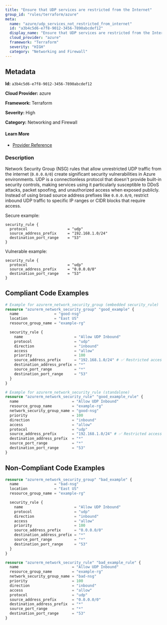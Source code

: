 ```yaml
---
title: "Ensure that UDP services are restricted from the Internet"
group_id: "rules/terraform/azure"
meta:
  name: "azure/udp_services_not_restricted_from_internet"
  id: "a3b4c5d6-e7f8-9012-3456-7890abcdef12"
  display_name: "Ensure that UDP services are restricted from the Internet"
  cloud_provider: "azure"
  framework: "Terraform"
  severity: "HIGH"
  category: "Networking and Firewall"
---
```

## Metadata

**Id:** `a3b4c5d6-e7f8-9012-3456-7890abcdef12`

**Cloud Provider:** azure

**Framework:** Terraform

**Severity:** High

**Category:** Networking and Firewall

#### Learn More

 - [Provider Reference](https://registry.terraform.io/providers/hashicorp/azurerm/latest/docs/resources/network_security_group)

### Description

 Network Security Group (NSG) rules that allow unrestricted UDP traffic from the internet (`0.0.0.0/0`) create significant security vulnerabilities in Azure environments. UDP is a connectionless protocol that doesn't provide built-in security controls, making services using it particularly susceptible to DDoS attacks, packet spoofing, and unauthorized access when exposed publicly. Instead of using broad source address prefixes like `0.0.0.0/0`, restrict inbound UDP traffic to specific IP ranges or CIDR blocks that require access.

Secure example:
```
security_rule {
  protocol                  = "udp"
  source_address_prefix     = "192.168.1.0/24"
  destination_port_range    = "53"
}
```

Vulnerable example:
```
security_rule {
  protocol                  = "udp"
  source_address_prefix     = "0.0.0.0/0"
  destination_port_range    = "53"
}
```


## Compliant Code Examples
```tf
# Example for azurerm_network_security_group (embedded security_rule)
resource "azurerm_network_security_group" "good_example" {
  name                = "good-nsg"
  location            = "East US"
  resource_group_name = "example-rg"

  security_rule {
    name                       = "Allow UDP Inbound"
    protocol                   = "udp"
    direction                  = "inbound"
    access                     = "allow"
    priority                   = 100
    source_address_prefix      = "192.168.1.0/24" # ✅ Restricted access
    destination_address_prefix = "*"
    source_port_range          = "*"
    destination_port_range     = "53"
  }
}


```

```tf
# Example for azurerm_network_security_rule (standalone)
resource "azurerm_network_security_rule" "good_example_rule" {
  name                        = "Allow UDP Inbound"
  resource_group_name         = "example-rg"
  network_security_group_name = "good-nsg"
  priority                    = 100
  direction                   = "inbound"
  access                      = "allow"
  protocol                    = "udp"
  source_address_prefix       = "192.168.1.0/24" # ✅ Restricted access
  destination_address_prefix  = "*"
  source_port_range           = "*"
  destination_port_range      = "53"
}

```
## Non-Compliant Code Examples
```tf
resource "azurerm_network_security_group" "bad_example" {
  name                = "bad-nsg"
  location            = "East US"
  resource_group_name = "example-rg"

  security_rule {
    name                       = "Allow UDP Inbound"
    protocol                   = "udp"
    direction                  = "inbound"
    access                     = "allow"
    priority                   = 100
    source_address_prefix      = "0.0.0.0/0"
    destination_address_prefix = "*"
    source_port_range          = "*"
    destination_port_range     = "53"
  }
}

resource "azurerm_network_security_rule" "bad_example_rule" {
  name                        = "Allow UDP Inbound"
  resource_group_name         = "example-rg"
  network_security_group_name = "bad-nsg"
  priority                    = 100
  direction                   = "inbound"
  access                      = "allow"
  protocol                    = "udp"
  source_address_prefix       = "0.0.0.0/0"
  destination_address_prefix  = "*"
  source_port_range           = "*"
  destination_port_range      = "53"
}

```